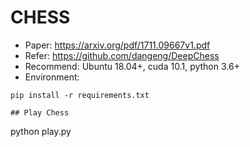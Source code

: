 # CHESS
* Paper: https://arxiv.org/pdf/1711.09667v1.pdf
* Refer: https://github.com/dangeng/DeepChess
* Recommend: Ubuntu 18.04+, cuda 10.1, python 3.6+
* Environment:
```
pip install -r requirements.txt
```
```
## Play Chess
```
python play.py
```
